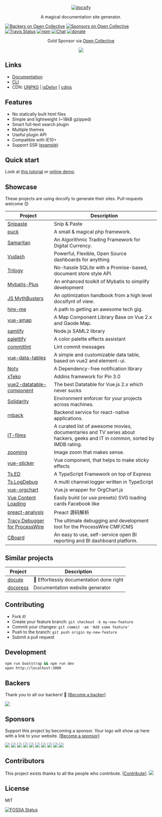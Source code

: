 <p align="center">
  <a href="https://docsify.js.org">
    <img alt="docsify" src="./docs/_media/icon.svg">
  </a>
</p>

<p align="center">
  A magical documentation site generator.
</p>

[![Backers on Open Collective](https://opencollective.com/docsify/backers/badge.svg)](#backers) [![Sponsors on Open Collective](https://opencollective.com/docsify/sponsors/badge.svg)](#sponsors)
  <a href="https://travis-ci.org/QingWei-Li/docsify"><img alt="Travis Status" src="https://img.shields.io/travis/QingWei-Li/docsify/master.svg?style=flat-square"></a>
  <a href="https://www.npmjs.com/package/docsify"><img alt="npm" src="https://img.shields.io/npm/v/docsify.svg?style=flat-square"></a>
  <a href="https://discord.gg/Yu2vxQ5"><img src="https://img.shields.io/badge/chat-on%20discord-7289da.svg?style=flat-square" alt="Chat"></a>
  <a href="https://github.com/QingWei-Li/donate"><img alt="donate" src="https://img.shields.io/badge/%24-donate-ff69b4.svg?style=flat-square"></a>


<p align="center">Gold Sponsor via <a href="https://opencollective.com/docsify">Open Collective</a></p> 
<p align="center">
<a href="https://opencollective.com/docsify/tiers/gold-sponsor/website">
<img src="https://opencollective.com/docsify/tiers/gold-sponsor.svg?avatarHeight=36">
</a>
</p>

## Links

* [Documentation](https://docsify.js.org)
* [CLI](https://github.com/QingWei-Li/docsify-cli)
* CDN: [UNPKG](https://unpkg.com/docsify/) | [jsDelivr](https://cdn.jsdelivr.net/npm/docsify/) | [cdnjs](https://cdnjs.com/libraries/docsify)

## Features

* No statically built html files
* Simple and lightweight (~18kB gzipped)
* Smart full-text search plugin
* Multiple themes
* Useful plugin API
* Compatible with IE10+
* Support SSR ([example](https://github.com/QingWei-Li/docsify-ssr-demo))

## Quick start

Look at [this tutorial](https://docsify.js.org/#/quickstart) or [online demo](https://jsfiddle.net/7ztb8qsr/1/).

## Showcase

These projects are using docsify to generate their sites. Pull requests welcome :blush:

| Project                                                                       | Description                                                                                                                 |
| ----------------------------------------------------------------------------- | --------------------------------------------------------------------------------------------------------------------------- |
| [Snipaste](https://docs.snipaste.com/)                                        | Snip & Paste                                                                                                                |
| [puck](https://puck.zz173.com/)                                               | A small & magical php framework.                                                                                            |
| [Samaritan](http://samaritan.stockdb.org)                                     | An Algorithmic Trading Framework for Digital Currency.                                                                      |
| [Vudash](http://vudash.github.io/vudash/)                                     | Powerful, Flexible, Open Source dashboards for anything                                                                     |
| [Trilogy](http://trilogy.js.org)                                              | No-hassle SQLite with a Promise-based, document store style API.                                                            |
| [Mybatis-Plus](http://mp.baomidou.com/)                                       | An enhanced toolkit of Mybatis to simplify development                                                                      |
| [JS MythBusters](https://mythbusters.js.org)                                  | An optimization handbook from a high level docsifynt of view.                                                               |
| [hire-me](https://fvcproductions.github.io/hire-me)                           | A path to getting an awesome tech gig.                                                                                      |
| [vue-amap](https://elemefe.github.io/vue-amap/)                               | A Map Component Library Base on Vue 2.x and Gaode Map.                                                                      |
| [samlify](https://samlify.js.org)                                             | Node.js SAML2 library                                                                                                       |
| [palettify](https://dobromir-hristov.github.io/palettify/)                    | A color palette effects assistant                                                                                           |
| [commitlint](https://marionebl.github.io/commitlint/)                         | Lint commit messages                                                                                                        |
| [vue-data-tables](https://github.com/njleonzhang/vue-data-tables/)            | A simple and customizable data table, based on vue2 and element-ui.                                                         |
| [Noty](http://ned.im/noty/)                                                   | A Dependency-free notification library                                                                                      |
| [xTeko](https://docs.xteko.com/)                                              | Addins framework for Pin 3.0                                                                                                |
| [vue2-datatable-component](https://github.com/OneWayTech/vue2-datatable)      | The best Datatable for Vue.js 2.x which never sucks                                                                         |
| [Solidarity](https://infinitered.github.io/solidarity/)                       | Environment enforcer for your projects across machines.                                                                     |
| [rnback](https://rnback.com/)                                                 | Backend service for react-native applications.                                                                              |
| [IT-films](https://greybax.github.com/IT-films/)                              | A curated list of awesome movies, documentaries and TV series about hackers, geeks and IT in common, sorted by IMDB rating. |
| [zooming](http://desmonding.me/zooming/docs)                                  | Image zoom that makes sense.                                                                                                |
| [vue-sticker](https://kamilocean.github.io/vue-sticker/#/)                    | Vue component, that helps to make sticky effects                                                                            |
| [Ts.ED](https://romakita.github.io/ts-express-decorators/#/)                  | A TypeScript Framework on top of Express                                                                                    |
| [Ts.LogDebug](https://romakita.github.io/ts-log-debug/#/)                     | A multi channel logger written in TypeScript                                                                                |
| [vue-orgchart](https://spiritree.github.io/vue-orgchart)                      | Vue.js wrapper for OrgChart.js                                                                                              |
| [Vue Content Loading](https://lucasleandro1204.github.io/vue-content-loading) | Easily build (or use presets) SVG loading cards Facebook like                                                               |
| [preact-analysis](https://sinkmind.github.io/preact-analysis/)                | Preact 源码解析                                                                                                             |
| [Tracy Debugger for ProcessWire](https://adrianbj.github.io/TracyDebugger)    | The ultimate debugging and development tool for the ProcessWire CMF/CMS                                                     |
| [CBoard](https://yzhang921.github.io/cboard_doc)                              | An easy to use, self-service open BI reporting and BI dashboard platform.                                                   |

## Similar projects

| Project                                          | Description                              |
| ------------------------------------------------ | ---------------------------------------- |
| [docute](https://github.com/egoist/docute)       | 📜 Effortlessly documentation done right |
| [docpress](https://github.com/docpress/docpress) | Documentation website generator          |

## Contributing

* Fork it!
* Create your feature branch: `git checkout -b my-new-feature`
* Commit your changes: `git commit -am 'Add some feature'`
* Push to the branch: `git push origin my-new-feature`
* Submit a pull request

## Development

```bash
npm run bootstrap && npm run dev
open http://localhost:3000
```

## Backers

Thank you to all our backers! 🙏 [[Become a backer](https://opencollective.com/docsify#backers)]

<a href="https://opencollective.com/docsify#backers" target="_blank"><img src="https://opencollective.com/docsify/backers.svg?width=890"></a>

## Sponsors

Support this project by becoming a sponsor. Your logo will show up here with a link to your website. [[Become a sponsor](https://opencollective.com/docsify#silver-sponsors)]

<a href="https://opencollective.com/docsify/silver-sponsors/0/website" target="_blank"><img src="https://opencollective.com/docsify/silver-sponsors/0/avatar.svg"></a>
<a href="https://opencollective.com/docsify/silver-sponsors/1/website" target="_blank"><img src="https://opencollective.com/docsify/silver-sponsors/1/avatar.svg"></a>
<a href="https://opencollective.com/docsify/silver-sponsors/2/website" target="_blank"><img src="https://opencollective.com/docsify/silver-sponsors/2/avatar.svg"></a>
<a href="https://opencollective.com/docsify/silver-sponsors/3/website" target="_blank"><img src="https://opencollective.com/docsify/silver-sponsors/3/avatar.svg"></a>
<a href="https://opencollective.com/docsify/silver-sponsors/4/website" target="_blank"><img src="https://opencollective.com/docsify/silver-sponsors/4/avatar.svg"></a>
<a href="https://opencollective.com/docsify/silver-sponsors/5/website" target="_blank"><img src="https://opencollective.com/docsify/silver-sponsors/5/avatar.svg"></a>
<a href="https://opencollective.com/docsify/silver-sponsors/6/website" target="_blank"><img src="https://opencollective.com/docsify/silver-sponsors/6/avatar.svg"></a>
<a href="https://opencollective.com/docsify/silver-sponsors/7/website" target="_blank"><img src="https://opencollective.com/docsify/silver-sponsors/7/avatar.svg"></a>
<a href="https://opencollective.com/docsify/silver-sponsors/8/website" target="_blank"><img src="https://opencollective.com/docsify/silver-sponsors/8/avatar.svg"></a>
<a href="https://opencollective.com/docsify/silver-sponsors/9/website" target="_blank"><img src="https://opencollective.com/docsify/silver-sponsors/9/avatar.svg"></a>

## Contributors

This project exists thanks to all the people who contribute. [[Contribute](CONTRIBUTING.md)].
<a href="graphs/contributors"><img src="https://opencollective.com/docsify/contributors.svg?width=890" /></a>


## License

MIT

[![FOSSA Status](https://app.fossa.io/api/projects/git%2Bhttps%3A%2F%2Fgithub.com%2FQingWei-Li%2Fdocsify.svg?type=large)](https://app.fossa.io/projects/git%2Bhttps%3A%2F%2Fgithub.com%2FQingWei-Li%2Fdocsify?ref=badge_large)

